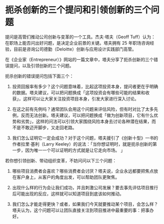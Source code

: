# 扼杀创新的三个提问和引领创新的三个问题

提问是高管们推动公司创新与变革的一个工具。杰夫·塔夫（Geoff Tuff）认为：在职场上能否问出好问题，是决定企业前景的关键。塔夫拥有 25 年职场咨询经验，目前是咨询公司德勤（Deloitte）创新与应用设计实践部门高管。

在《企业家（Entrepreneur）》网站的一篇文章中，塔夫分享了扼杀创新的三个错误提问，以及引领创新的三个问题。

扼杀创新的错误提问包括下面三个：

1. 投资回报率有多少？这个问题意味着，比起这项投资本身，提问者更在乎明确的数据。塔夫建议，可以把问题换成「这项投资会有哪些可能的结果和收获」，这样可以让大家关注投资项目本身，引发大家进行深入讨论。

2. 在这之前有先例吗？通常团队会用这个问题来评估风险，但有时对比了太多先例，反而无法创新。塔夫建议，可以把问题换成「做为创新项目，它有什么优势和劣势」，这样的问法可以引领大家围绕风险本身去讨论各种潜在结果，而不是不敢迈开脚步，又走回老路。

3. 我们怎么证明它一定会成功？对于这个问题，塔夫援引了《创新十型》一书的作者拉里·基利（Larry Keeley）的说法：「当你想证明时，就是扼杀创新的第一步，因为唯一一个可以证明的方式就是让它走向市场。 」

若你想引领创新、带动组织变革，不妨问问以下三个问题：

1. 哪些项目消费者会喜欢？哪些消费者会讨厌？塔夫说，企业永远都要把焦点放在客户身上，从客户的角度出发，可以帮助团队更聚焦。

2. 出现什么样的行为会让我们成功，并且刺激公司发展？要去事先评估项目推行后可能出现的反应，这样就可以知道项目到底该如何推动。

3. 我们怎么才能走得更快？或者，如果我们今天就要推动某个项目，会怎么样？塔夫认为，这个问题可以让团队直接关注到项目推进中最重要的事：把事办好。